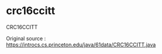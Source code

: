 # crc16ccitt
CRC16CCITT


Original source : https://introcs.cs.princeton.edu/java/61data/CRC16CCITT.java
